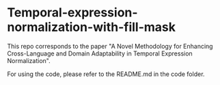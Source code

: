 # Temporal-expression-normalization-with-fill-mask

This repo corresponds to the paper "A Novel Methodology for Enhancing Cross-Language and Domain Adaptability in Temporal Expression Normalization".

For using the code, please refer to the README.md in the code folder.

